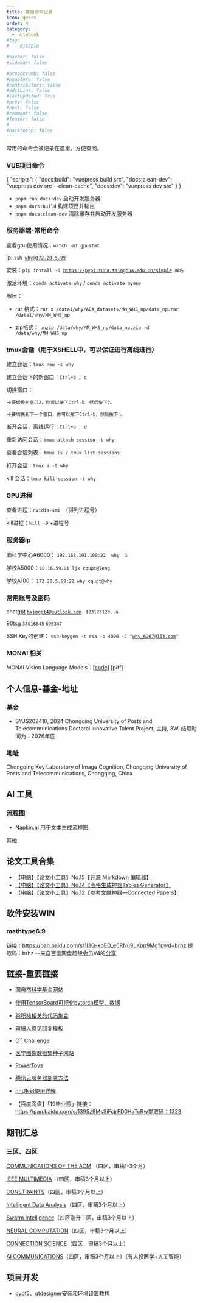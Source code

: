 ```yaml
---
title: 常用命令记录
icon: gears
order: 4
category:
  - notebook
#tag:
#  - disable

#navbar: false
#sidebar: false

#breadcrumb: false
#pageInfo: false
#contributors: false
#editLink: false
#lastUpdated: True
#prev: false
#next: false
#comment: false
#footer: false
#
#backtotop: false
---
```


常用的命令会被记录在这里，方便查阅。

### VUE项目命令

{
  "scripts": {
    "docs:build": "vuepress build src",
    "docs:clean-dev": "vuepress dev src --clean-cache",
    "docs:dev": "vuepress dev src"
  }
}

- `pnpm run docs:dev` 启动开发服务器
- `pnpm docs:build` 构建项目并输出
- `pnpm docs:clean-dev` 清除缓存并启动开发服务器

### **服务器端-常用命令**

查看gpu使用情况：`watch -n1 gpustat`

ip: `ssh `[`why@172.20.5.99`](mailto:why@172.20.5.99)

安装：`pip install -i `[`https://pypi.tuna.tsinghua.edu.cn/simple`](https://pypi.tuna.tsinghua.edu.cn/simple)` 库名`

激活环境：`conda activate why`  /  `conda activate myenv`

解压：

- rar 格式：`rar x /data1/why/ADA_datasets/MM_WHS_np/data_np.rar /data1/why/MM_WHS_np` 

- zip格式： `unzip /data/why/MM_WHS_np/data_np.zip -d /data/why/MM_WHS_np`

### tmux会话（用于XSHELL中，可以保证进行离线进行）

建立会话：`tmux new -s why`

建立会话下的新窗口：`Ctrl+b , c`

切换窗口：

→`要切换到窗口2，你可以按下Ctrl-b，然后按下2。`

→`要切换到下一个窗口，你可以按下Ctrl-b，然后按下n。`

断开会话，离线运行：`Ctrl+b , d`

重新访问会话：`tmux attach-session -t why`

查看会话列表：`tmux ls / tmux list-sessions`

打开会话：`tmux a -t why`

kill 会话：`tmux kill-session -t why`

### GPU进程

查看进程：`nvidia-smi `（得到进程号）

kill进程：`kill -9`  +进程号

### 服务器ip

脑科学中心A6000： `192.168.191.100:22  why  1`

学校A5000：`10.16.59.81 ljx cqupt@leng`

学校A100：  `172.20.5.99:22 why cqupt@why`

### 常用账号及密码

chat[gpt](https://chat.openai.com/)    [`hxjmgpt4@outlook.com`](mailto:hxjmgpt4@outlook.com)` `  `123123123..a`

90[tsg](http://www.90tsg.com/)      `38016845`    `696347`

SSH Key的创建：  `ssh-keygen -t rsa -b 4096 -C "`[`why_6267@163.com`](mailto:your_email@example.com)`"`

### MONAI 相关

MONAI Vision Language Models：[[code](https://github.com/Project-MONAI/VLM?tab=readme-ov-file)] [pdf]

## 个人信息-基金-地址

### 基金

- BYJS202410, 2024 Chongqing University of Posts and Telecommunications Doctoral Innovative Talent Project, 主持, 3W.  结项时间为：2026年底

### 地址

Chongqing Key Laboratory of Image Cognition, Chongqing University of Posts and Telecommunications, Chongqing, China

## AI 工具

### 流程图

- [Napkin.ai](https://www.napkin.ai/)  用于文本生成流程图

其他



## 论文工具合集

- [【电脑】【论文小工具】No.15【开源 Markdown 编辑器】](https://mp.weixin.qq.com/s?__biz=MzAxNTY4NjEzMg==&mid=2247484909&idx=1&sn=06887442c47e4bd5ad950ed15d243f27&chksm=9b810576acf68c609c2bf2d4989af3eb1aecae47a9c8931d84f7322f84d52e7804db50ec8db8&scene=178&cur_album_id=1611867218101764098#rd)
- [【电脑】【论文小工具】No.14【表格生成神器Tables Generator】](https://mp.weixin.qq.com/s?__biz=MzAxNTY4NjEzMg==&mid=2247484872&idx=1&sn=5c5903dde4f0b9e9465b9af515bcba7e&chksm=9b810553acf68c45750622e59a3380fcab683adff85faee78fe4fb8a6397918170ca5eac8e6d&scene=178&cur_album_id=1611867218101764098#rd)
- [【电脑】【论文小工具】No.12【参考文献神器—Connected Papers】](https://mp.weixin.qq.com/s?__biz=MzAxNTY4NjEzMg==&mid=2247484852&idx=1&sn=554f3a4be8068cca732d66bdc8d767a3&chksm=9b81052facf68c3928a67d5bb95bede5cee41c23ca0d8cedb10f8af4c1f77bce16e49d15af37&scene=178&cur_album_id=1611867218101764098#rd)

## 软件安装WIN

### mathtype6.9

链接：https://pan.baidu.com/s/1l3Q-kbED_e6RNu9LKpp9Mg?pwd=brhz 提取码：brhz --来自百度网盘超级会员V4的[分享](https://blog.csdn.net/weixin_44198316/article/details/120692731?utm_medium=distribute.pc_feed_404.none-task-blog-2~default~BlogCommendFromBaidu~Rate-1-120692731-blog-null.pc_404_mixedpudn&depth_1-utm_source=distribute.pc_feed_404.none-task-blog-2~default~BlogCommendFromBaidu~Rate-1-120692731-blog-null.pc_404_mixedpud)

## 链接-重要链接

- [国自然科学基金网站](https://kd.nsfc.gov.cn/)

- [使用TensorBoard可视化pytorch模型、数据](https://blog.csdn.net/cxx654/article/details/116069364)
- [卷积核相关的代码集合](https://github.com/xmu-xiaoma666/External-Attention-pytorch)
- [审稿人意见回复模板](https://www.zhihu.com/question/460475233)
- [CT Challenge](https://app.box.com/s/eaw4jddb53keg1bptavvvd1sf4x3pe9h/folder/144226105715)
- [医学图像数据集种子网站](https://academictorrents.com/)
- [PowerToys](https://github.com/microsoft/PowerToys/releases)
- [腾讯云服务器部署方法](https://cloud.tencent.com/document/product/1207/44578)
- [nnUNet使用详解](https://mp.weixin.qq.com/s/Rw6MZV5zchZ86wxjkE8LTA)
- 【百度网盘】「19毕业照」链接：https://pan.baidu.com/s/1395z9MsSiFcjrFD0HaTcRw提取码：1323



## 期刊汇总

### 三区、四区

[COMMUNICATIONS OF THE ACM](http://www.letpub.com.cn/index.php?page=journalapp&view=detail&journalid=1920) （四区，审稿1-3个月）

[IEEE MULTIMEDIA](http://www.letpub.com.cn/index.php?page=journalapp&view=detail&journalid=3345) （四区，审稿3个月以上）

[CONSTRAINTS](http://www.letpub.com.cn/index.php?page=journalapp&view=detail&journalid=2034)（四区，审稿3个月以上）

[Intelligent Data Analysis](http://www.letpub.com.cn/index.php?page=journalapp&view=detail&journalid=3613)（四区，审稿3个月以上）

[Swarm Intelligence](http://www.letpub.com.cn/index.php?page=journalapp&view=detail&journalid=8991)（四区刚升三区，审稿3个月以上）

[NEURAL COMPUTATION](http://www.letpub.com.cn/index.php?page=journalapp&view=detail&journalid=6122)（四区，审稿3个月以上）

[CONNECTION SCIENCE](http://www.letpub.com.cn/index.php?page=journalapp&view=detail&journalid=2029)（四区，审稿3个月以上）

[AI COMMUNICATIONS](http://www.letpub.com.cn/index.php?page=journalapp&view=detail&journalid=344)（四区，审稿3个月以上）（有人投医学+人工智能）



## 项目开发

- [pyqt5、qtdesigner安装和环境设置教程](https://download.csdn.net/download/weixin_38631401/13996637?ops_request_misc={"request_id"%3A"165363198016780357288636"%2C"scm"%3A"20140713.130102334.pc_all."}&request_id=165363198016780357288636&biz_id=1&utm_medium=distribute.pc_search_result.none-task-download-2~all~first_rank_ecpm_v1~rank_v31_ecpm-7-13996637-null-null.142^v11^pc_search_result_control_group,157^v12^new_style1&utm_term=PyQt5%2BQt+designer&spm=1018.2226.3001.4187.7)
